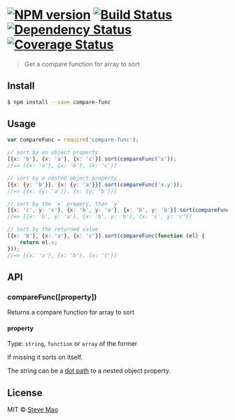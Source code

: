 #  [![NPM version][npm-image]][npm-url] [![Build Status][travis-image]][travis-url] [![Dependency Status][daviddm-image]][daviddm-url] [![Coverage Status][coveralls-image]][coveralls-url]

> Get a compare function for array to sort


## Install

```sh
$ npm install --save compare-func
```


## Usage

```js
var compareFunc = require('compare-func');

// sort by an object property
[{x: 'b'}, {x: 'a'}, {x: 'c'}].sort(compareFunc('x'));
//=> [{x: 'a'}, {x: 'b'}, {x: 'c'}]

// sort by a nested object property
[{x: {y: 'b'}}, {x: {y: 'a'}}].sort(compareFunc('x.y'));
//=> [{x: {y: 'a'}}, {x: {y: 'b'}}]

// sort by the `x` propery, then `y`
[{x: 'c', y: 'c'}, {x: 'b', y: 'a'}, {x: 'b', y: 'b'}].sort(compareFunc(['x', 'y']));
//=> [{x: 'b', y: 'a'}, {x: 'b', y: 'b'}, {x: 'c', y: 'c'}]

// sort by the returned value
[{x: 'b'}, {x: 'a'}, {x: 'c'}].sort(compareFunc(function (el) {
    return el.x;
}));
//=> [{x: 'a'}, {x: 'b'}, {x: 'c'}]
```


## API

### compareFunc([property])

Returns a compare function for array to sort

#### property

Type: `string`, `function` or `array` of the former

If missing it sorts on itself.

The string can be a [dot path](https://github.com/sindresorhus/dot-prop) to a nested object property.


## License

MIT © [Steve Mao](https://github.com/stevemao)


[npm-image]: https://badge.fury.io/js/compare-func.svg
[npm-url]: https://npmjs.org/package/compare-func
[travis-image]: https://travis-ci.org/stevemao/compare-func.svg?branch=master
[travis-url]: https://travis-ci.org/stevemao/compare-func
[daviddm-image]: https://david-dm.org/stevemao/compare-func.svg?theme=shields.io
[daviddm-url]: https://david-dm.org/stevemao/compare-func
[coveralls-image]: https://coveralls.io/repos/stevemao/compare-func/badge.svg
[coveralls-url]: https://coveralls.io/r/stevemao/compare-func

